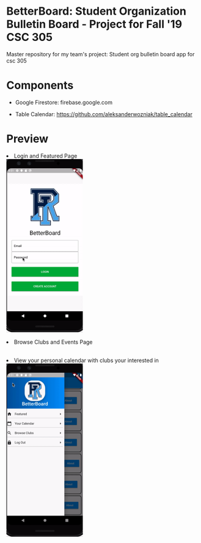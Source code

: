 # BetterBoard: Student Organization Bulletin Board - Project for Fall '19 CSC 305
Master repository for my team's project:
Student org bulletin board app for csc 305

# Components

- Google Firestore:
firebase.google.com


- Table Calendar:
https://github.com/aleksanderwozniak/table_calendar


# Preview
<p align = "center">
<p align="center">
    <li>Login and Featured Page</li>
  <img src="/assets/images/BetterBoard1.gif" width="200" title=""> 
</p>

<p align="center">
    <li>Browse Clubs and Events Page</li>
  <img src="/assets/images/BetterBoard2.gif" width="200" title="">
</p>

<p align="center">
    <li>View your personal calendar with clubs your interested in</li>
  <img src="/assets/images/BetterBoard3.gif" width="200" title="">  
</p>
</p>



